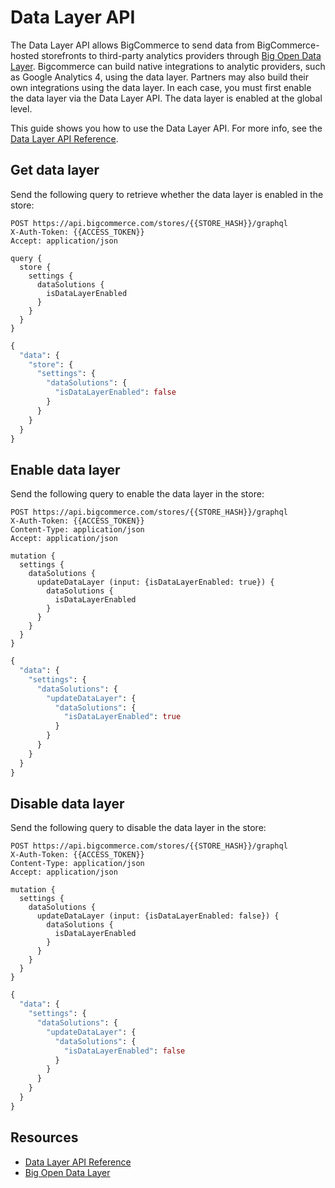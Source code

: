 # Data Layer API

The Data Layer API allows BigCommerce to send data from BigCommerce-hosted storefronts to third-party analytics providers through [Big Open Data Layer](/api-docs/analytics/bodl-for-storefronts). Bigcommerce can build native integrations to analytic providers, such as Google Analytics 4, using the data layer. Partners may also build their own integrations using the data layer. In each case, you must first enable the data layer via the Data Layer API. The data layer is enabled at the global level.

This guide shows you how to use the Data Layer API. For more info, see the [Data Layer API Reference](/api-reference/graphql/data-layer-api). 

## Get data layer

Send the following query to retrieve whether the data layer is enabled in the store: 

<!--
type: tab
title: Query
-->

```http title="Example query: Get data layer enabled flag" lineNumbers
POST https://api.bigcommerce.com/stores/{{STORE_HASH}}/graphql
X-Auth-Token: {{ACCESS_TOKEN}}
Accept: application/json

query {
  store {
    settings {
      dataSolutions {
        isDataLayerEnabled
      }
    }
  }
}
```
<!--
type: tab
title: Response
-->

```graphql title="Example response: Get data layer enabled flag" lineNumbers
{
  "data": {
    "store": {
      "settings": {
        "dataSolutions": {
          "isDataLayerEnabled": false
        }
      }
    }
  }
}
```
<!-- type: tab-end -->

## Enable data layer

Send the following query to enable the data layer in the store: 

<!--
type: tab
title: Mutation
-->

```http title="Example mutation: Enable data layer" lineNumbers
POST https://api.bigcommerce.com/stores/{{STORE_HASH}}/graphql
X-Auth-Token: {{ACCESS_TOKEN}}
Content-Type: application/json
Accept: application/json

mutation {
  settings {
    dataSolutions {
      updateDataLayer (input: {isDataLayerEnabled: true}) {
        dataSolutions {
          isDataLayerEnabled
        }
      }
    }
  }
}
```
<!--
type: tab
title: Response
-->

```graphql title="Example response: Enable data layer" lineNumbers
{
  "data": {
    "settings": {
      "dataSolutions": {
        "updateDataLayer": {
          "dataSolutions": {
            "isDataLayerEnabled": true
          }
        }
      }
    }
  }
}
```

<!-- type: tab-end -->

## Disable data layer

Send the following query to disable the data layer in the store: 

<!--
type: tab
title: Mutation
-->

```http title="Example mutation: Disable data layer" lineNumbers
POST https://api.bigcommerce.com/stores/{{STORE_HASH}}/graphql
X-Auth-Token: {{ACCESS_TOKEN}}
Content-Type: application/json
Accept: application/json

mutation {
  settings {
    dataSolutions {
      updateDataLayer (input: {isDataLayerEnabled: false}) {
        dataSolutions {
          isDataLayerEnabled
        }
      }
    }
  }
}
```

<!--
type: tab
title: Response
-->

```graphql title="Example response: Disable data layer" lineNumbers
{
  "data": {
    "settings": {
      "dataSolutions": {
        "updateDataLayer": {
          "dataSolutions": {
            "isDataLayerEnabled": false
          }
        }
      }
    }
  }
}
```

<!-- type: tab-end -->

## Resources
- [Data Layer API Reference](/api-reference/graphql/data-layer-api)
- [Big Open Data Layer](/api-docs/analytics/bodl-for-storefronts)
